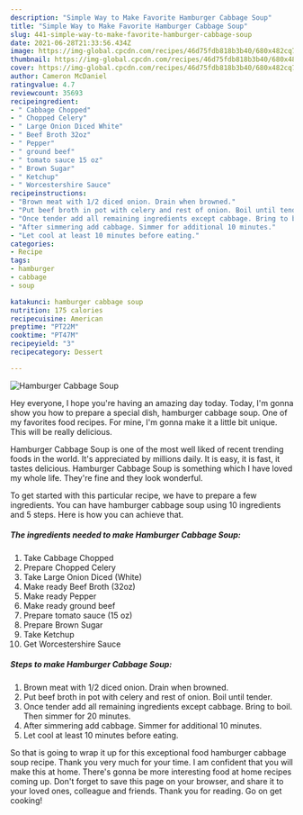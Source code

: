 ```yaml
---
description: "Simple Way to Make Favorite Hamburger Cabbage Soup"
title: "Simple Way to Make Favorite Hamburger Cabbage Soup"
slug: 441-simple-way-to-make-favorite-hamburger-cabbage-soup
date: 2021-06-28T21:33:56.434Z
image: https://img-global.cpcdn.com/recipes/46d75fdb818b3b40/680x482cq70/hamburger-cabbage-soup-recipe-main-photo.jpg
thumbnail: https://img-global.cpcdn.com/recipes/46d75fdb818b3b40/680x482cq70/hamburger-cabbage-soup-recipe-main-photo.jpg
cover: https://img-global.cpcdn.com/recipes/46d75fdb818b3b40/680x482cq70/hamburger-cabbage-soup-recipe-main-photo.jpg
author: Cameron McDaniel
ratingvalue: 4.7
reviewcount: 35693
recipeingredient:
- " Cabbage Chopped"
- " Chopped Celery"
- " Large Onion Diced White"
- " Beef Broth 32oz"
- " Pepper"
- " ground beef"
- " tomato sauce 15 oz"
- " Brown Sugar"
- " Ketchup"
- " Worcestershire Sauce"
recipeinstructions:
- "Brown meat with 1/2 diced onion. Drain when browned."
- "Put beef broth in pot with celery and rest of onion. Boil until tender."
- "Once tender add all remaining ingredients except cabbage. Bring to boil. Then simmer for 20 minutes."
- "After simmering add cabbage. Simmer for additional 10 minutes."
- "Let cool at least 10 minutes before eating."
categories:
- Recipe
tags:
- hamburger
- cabbage
- soup

katakunci: hamburger cabbage soup 
nutrition: 175 calories
recipecuisine: American
preptime: "PT22M"
cooktime: "PT47M"
recipeyield: "3"
recipecategory: Dessert

---
```



![Hamburger Cabbage Soup](https://img-global.cpcdn.com/recipes/46d75fdb818b3b40/680x482cq70/hamburger-cabbage-soup-recipe-main-photo.jpg)

Hey everyone, I hope you're having an amazing day today. Today, I'm gonna show you how to prepare a special dish, hamburger cabbage soup. One of my favorites food recipes. For mine, I'm gonna make it a little bit unique. This will be really delicious.



Hamburger Cabbage Soup is one of the most well liked of recent trending foods in the world. It's appreciated by millions daily. It is easy, it is fast, it tastes delicious. Hamburger Cabbage Soup is something which I have loved my whole life. They're fine and they look wonderful.


To get started with this particular recipe, we have to prepare a few ingredients. You can have hamburger cabbage soup using 10 ingredients and 5 steps. Here is how you can achieve that.

<!--inarticleads1-->

##### The ingredients needed to make Hamburger Cabbage Soup:

1. Take  Cabbage Chopped
1. Prepare  Chopped Celery
1. Take  Large Onion Diced (White)
1. Make ready  Beef Broth (32oz)
1. Make ready  Pepper
1. Make ready  ground beef
1. Prepare  tomato sauce (15 oz)
1. Prepare  Brown Sugar
1. Take  Ketchup
1. Get  Worcestershire Sauce




<!--inarticleads2-->

##### Steps to make Hamburger Cabbage Soup:

1. Brown meat with 1/2 diced onion. Drain when browned.
1. Put beef broth in pot with celery and rest of onion. Boil until tender.
1. Once tender add all remaining ingredients except cabbage. Bring to boil. Then simmer for 20 minutes.
1. After simmering add cabbage. Simmer for additional 10 minutes.
1. Let cool at least 10 minutes before eating.




So that is going to wrap it up for this exceptional food hamburger cabbage soup recipe. Thank you very much for your time. I am confident that you will make this at home. There's gonna be more interesting food at home recipes coming up. Don't forget to save this page on your browser, and share it to your loved ones, colleague and friends. Thank you for reading. Go on get cooking!
